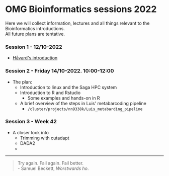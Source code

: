 # OMG Bioinformatics sessions 2022
Here we will collect information, lectures and all things relevant to the Bioinformatics introductions.   
All future plans are tentative. 

### Session 1 - 12/10-2022
 - [Håvard's introduction](lectures/bioinfo_OMG.pdf)


### Session 2 - Friday 14/10-2022. 10:00-12:00
- The plan:
  - Introduction to linux and the Saga HPC system
  - Introduction to R and Rstudio
    - Some examples and hands-on in R
  - A brief overview of the steps in Luis' metabarcoding pipeline
    - ```/cluster/projects/nn9338k/Luis_metabarding_pipeline```
 

### Session 3 - Week 42
- A closer look into 
  - Trimming with cutadapt
  - DADA2
  - 
--- 
> Try again. Fail again. Fail better.   
> \- Samuel Beckett, *Worstwards ho*. 